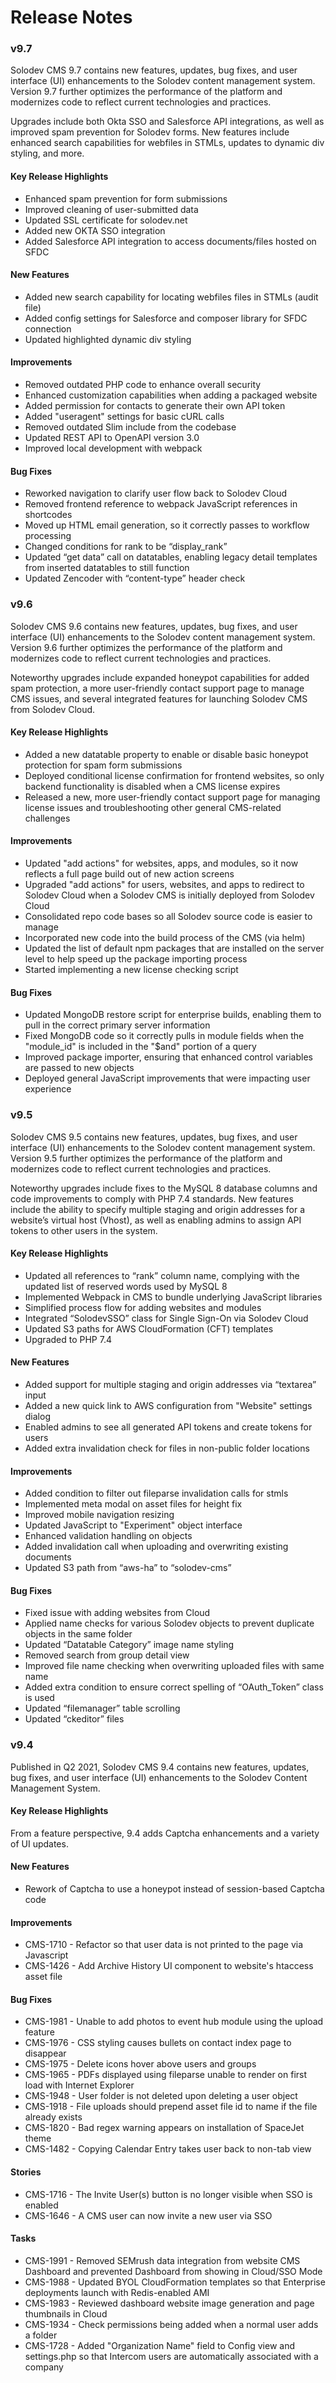 # Release Notes

### v9.7 

Solodev CMS 9.7 contains new features, updates, bug fixes, and user interface (UI) enhancements to the Solodev content management system. Version 9.7 further optimizes the performance of the platform and modernizes code to reflect current technologies and practices. 

Upgrades include both Okta SSO and Salesforce API integrations, as well as improved spam prevention for Solodev forms. New features include enhanced search capabilities for webfiles in STMLs, updates to dynamic div styling, and more.

#### Key Release Highlights
-	Enhanced spam prevention for form submissions
-	Improved cleaning of user-submitted data
-	Updated SSL certificate for solodev.net
-	Added new OKTA SSO integration
-	Added Salesforce API integration to access documents/files hosted on SFDC

#### New Features
-	Added new search capability for locating webfiles files in STMLs (audit file)
-	Added config settings for Salesforce and composer library for SFDC connection
-	Updated highlighted dynamic div styling

#### Improvements
-	Removed outdated PHP code to enhance overall security
-	Enhanced customization capabilities when adding a packaged website
-	Added permission for contacts to generate their own API token
-	Added "useragent" settings for basic cURL calls
-	Removed outdated Slim include from the codebase
-	Updated REST API to OpenAPI version 3.0
-	Improved local development with webpack

#### Bug Fixes
-	Reworked navigation to clarify user flow back to Solodev Cloud
-	Removed frontend reference to webpack JavaScript references in shortcodes
-	Moved up HTML email generation, so it correctly passes to workflow processing
-	Changed conditions for rank to be “display_rank”
-	Updated “get data” call on datatables, enabling legacy detail templates from inserted datatables to still function
-	Updated Zencoder with “content-type” header check


### v9.6

Solodev CMS 9.6 contains new features, updates, bug fixes, and user interface (UI) enhancements to the Solodev content management system. Version 9.6 further optimizes the performance of the platform and modernizes code to reflect current technologies and practices.

Noteworthy upgrades include expanded honeypot capabilities for added spam protection, a more user-friendly contact support page to manage CMS issues, and several integrated features for launching Solodev CMS from Solodev Cloud.

#### Key Release Highlights
- Added a new datatable property to enable or disable basic honeypot protection for spam form submissions
- Deployed conditional license confirmation for frontend websites, so only backend functionality is disabled when a CMS license expires
- Released a new, more user-friendly contact support page for managing license issues and troubleshooting other general CMS-related challenges

#### Improvements
- Updated "add actions" for websites, apps, and modules, so it now reflects a full page build out of new action screens
- Upgraded "add actions" for users, websites, and apps to redirect to Solodev Cloud when a Solodev CMS is initially deployed from Solodev Cloud
- Consolidated repo code bases so all Solodev source code is easier to manage
- Incorporated new code into the build process of the CMS (via helm)
- Updated the list of default npm packages that are installed on the server level to help speed up the package importing process
- Started implementing a new license checking script

#### Bug Fixes
- Updated MongoDB restore script for enterprise builds, enabling them to pull in the correct primary server information
- Fixed MongoDB code so it correctly pulls in module fields when the "module_id" is included in the "$and" portion of a query
- Improved package importer, ensuring that enhanced control variables are passed to new objects
- Deployed general JavaScript improvements that were impacting user experience

### v9.5

Solodev CMS 9.5 contains new features, updates, bug fixes, and user interface (UI) enhancements to the Solodev content management system. Version 9.5 further optimizes the performance of the platform and modernizes code to reflect current technologies and practices. 

Noteworthy upgrades include fixes to the MySQL 8 database columns and code improvements to comply with PHP 7.4 standards. New features include the ability to specify multiple staging and origin addresses for a website’s virtual host (Vhost), as well as enabling admins to assign API tokens to other users in the system.

#### Key Release Highlights
-	Updated all references to “rank” column name, complying with the updated list of reserved words used by MySQL 8
-	Implemented Webpack in CMS to bundle underlying JavaScript libraries
-	Simplified process flow for adding websites and modules
-	Integrated “SolodevSSO” class for Single Sign-On via Solodev Cloud
-	Updated S3 paths for AWS CloudFormation (CFT) templates
-	Upgraded to PHP 7.4

#### New Features
-	Added support for multiple staging and origin addresses via “textarea” input
-	Added a new quick link to AWS configuration from "Website" settings dialog
-	Enabled admins to see all generated API tokens and create tokens for users
-	Added extra invalidation check for files in non-public folder locations

#### Improvements
-	Added condition to filter out fileparse invalidation calls for stmls
-	Implemented meta modal on asset files for height fix
-	Improved mobile navigation resizing
-	Updated JavaScript to "Experiment" object interface
-	Enhanced validation handling on objects
-	Added invalidation call when uploading and overwriting existing documents
-	Updated S3 path from “aws-ha” to “solodev-cms”

#### Bug Fixes
-	Fixed issue with adding websites from Cloud
-	Applied name checks for various Solodev objects to prevent duplicate objects in the same folder
-	Updated “Datatable Category” image name styling
-	Removed search from group detail view
-	Improved file name checking when overwriting uploaded files with same name
-	Added extra condition to ensure correct spelling of “OAuth_Token” class is used
-	Updated “filemanager” table scrolling
-	Updated “ckeditor” files

### v9.4

Published in Q2 2021, Solodev CMS 9.4 contains new features, updates, bug fixes, and user interface (UI) enhancements to the Solodev Content Management System.

#### Key Release Highlights
From a feature perspective, 9.4 adds Captcha enhancements and a variety of UI updates.

#### New Features
-	Rework of Captcha to use a honeypot instead of session-based Captcha code

#### Improvements
-	CMS-1710 - Refactor so that user data is not printed to the page via Javascript
-	CMS-1426 - Add Archive History UI component to website's htaccess asset file

#### Bug Fixes
-	CMS-1981 - Unable to add photos to event hub module using the upload feature
-	CMS-1976 - CSS styling causes bullets on contact index page to disappear
-	CMS-1975 - Delete icons hover above users and groups
-	CMS-1965 - PDFs displayed using fileparse unable to render on first load with Internet Explorer
-	CMS-1948 - User folder is not deleted upon deleting a user object
-	CMS-1918 - File uploads should prepend asset file id to name if the file already exists
-	CMS-1820 - Bad regex warning appears on installation of SpaceJet theme
-	CMS-1482 - Copying Calendar Entry takes user back to non-tab view

#### Stories
-	CMS-1716 - The Invite User(s) button is no longer visible when SSO is enabled
-	CMS-1646 - A CMS user can now invite a new user via SSO

#### Tasks
-	CMS-1991 - Removed SEMrush data integration from website CMS Dashboard and prevented Dashboard from showing in Cloud/SSO Mode
-	CMS-1988 - Updated BYOL CloudFormation templates so that Enterprise deployments launch with Redis-enabled AMI
-	CMS-1983 - Reviewed dashboard website image generation and page thumbnails in Cloud
-	CMS-1934 - Check permissions being added when a normal user adds a folder
-	CMS-1728 - Added "Organization Name" field to Config view and settings.php so that Intercom users are automatically associated with a company
